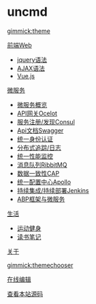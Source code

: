 # uncmd

[gimmick:theme](flatly)

[前端Web]()

* [jquery语法](blog/web/jquery.md)
* [AJAX语法](blog/web/ajax.md)
* [Vue.js](blog/web/vue.md)

[微服务]()

* [微服务概览](blog/microservice/overview.md)
* [API网关Ocelot](blog/microservice/ocelot.md)
* [服务注册/发现Consul](blog/microservice/consul.md)
* [Api文档Swagger](blog/microservice/swagger.md)
* [统一身份认证](blog/microservice/authserver.md)
* [分布式追踪/日志](blog/microservice/tracelog.md)
* [统一性能监控](blog/microservice/metrics.md)
* [消息队列RibbitMQ](blog/microservice/ribbitmq.md)
* [数据一致性CAP](blog/microservice/cap.md)
* [统一配置中心Apollo](blog/microservice/apollo.md)
* [持续集成/持续部署Jenkins](blog/microservice/jenkins.md)
* [ABP框架与微服务](blog/microservice/abp.md)

[生活]()

* [运动健身](blog/life/runner.md)
* [读书笔记](blog/life/book.md)

[关于](blog/about/about.md)

[gimmick:themechooser](选择皮肤)

[在线编辑](http://prose.io/#uncmd/doc-st)

[查看本站源码](https://github.com/uncmd/doc-st/)
